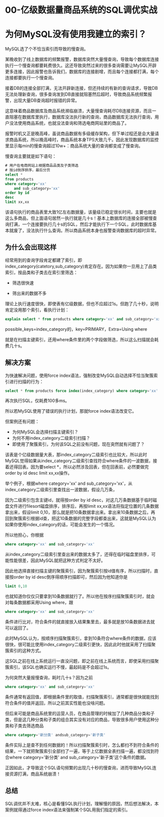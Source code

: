 # 00-亿级数据量商品系统的SQL调优实战

# 为何MySQL没有使用我建立的索引？

MySQL选了个不恰当索引而导致的慢查询。

某晚收到了线上数据库的频繁报警，数据库突然大量慢查询，导致每个数据库连接执行一个慢查询都要耗费很久。这还导致突然过来的很多查询需要让MySQL开辟更多连接，因此报警也告诉我们，数据库的连接剧增，而且每个连接都打满，每个连接都要执行一个慢查询。

接着DB的连接全部打满，无法开辟新连接，但还持续的有新的查询请求，导致DB无法处理新查询，很多查询发到DB直接就阻塞然后超时，导致商品系统频繁报警，出现大量DB查询超时报错的异常。

这意味着商品数据库及商品系统濒临崩溃，大量慢查询耗尽DB连接资源，而且一直阻塞在数据库里执行，数据库没法执行新的查询，商品数据库无法执行查询，用户没法使用商品系统，也就没法查询和筛选电商网站里的商品了。

报警时机又正是晚高峰，虽说商品数据有多级缓存架构，但下单过程还是会大量请求商品系统，所以晚高峰时，商品系统本身TPS大致几千。因此发现数据库的监控里显示每min的慢查询超过10w+：商品系统大量的查询都变成了慢查询。

慢查询主要就是如下语句：

```sql
# 用户在电商网站上根据商品品类及子类筛选
# 按id倒序排序，最后分页
select * 
from products 
where category='xx' 
	and sub_category='xx' 
order by id 
desc 
limit xx,xx
```

该语句执行的商品表里大致1亿左右数据量，该量级已稳定很长时间，主要也就是这么多商品，但上面语句居然一执行就是几十s！基本上数据库的连接全部被慢查询打满，一个连接要执行几十s的SQL，然后才能执行下一个SQL，此时数据库基本就废了，没法执行什么查询。所以商品系统本身也报警查询数据库的超时异常。

## 为什么会出现这样

经常用到的查询字段肯定都建了索引，即index_category(catetory,sub_category)肯定存在。因为如果你一旦用上了品类索引，按品类和子类去在索引里筛选：

- 筛选很快速

- 筛出来的数据不多

理论上执行速度很快，即使表有亿级数据，但也不应超过1s。但跑了几十秒，说明肯定没用那个索引，看执行计划：

```sql
explain select * from products where category='xx' and sub_category='xx' order by id desc limit xx,xx 
```

possible_keys=index_category的，key=PRIMARY，Extra=Using where

就是在扫描主键索引，还用where条件里的两个字段做筛选，所以这么扫描就会耗费几十s。

## 解决方案

为快速解决问题，使用force index语法，强制改变MySQL自动选择不恰当聚簇索引进行扫描的行为：

```sql
select * from products force index(index_category) where category='xx' and sub_category='xx' order by id desc limit xx,xx
```

再次执行SQL，仅耗费100多ms。

所以若MySQL使用了错误的执行计划，那就force index语法改变它。

但案例还有问题：

- 为何MySQL会选择扫描主键索引？
- 为何不用index_category二级索引扫描？
- 即使用了聚簇索引，为何该SQL之前没有问题，现在突然就有问题了？

该表是个亿级数据量大表，那index_category二级索引也比较大，所以此时MySQL觉得如果从index_category二级索引查找符合where条件的一波数据，接着还得回表。因为要select *，所以必然涉及回表，但在回表前，必然要做完order by id desc limit xx,xx操作。

举个例子，根据where category='xx' and sub_category='xx'，从index_category二级索引里查找出一波数据，假设几万条，

因为二级索引包含主键id，就得按order by id desc，对这几万条数据基于临时磁盘文件进行ﬁlesort磁盘排序，排序后，再按limit xx,xx语法将指定位置的几条数据拿出来，假设limit 0,10，那么就是把10条数据拿出来。拿出来10条数据之后，再回到聚簇索引根据id查，把这10条数据的完整字段都查出来，这就是MySQL认为如果你使用index_category的话，可能会发生的一个情况。

所以他担心，你根据

```sql
where category='xx' and sub_category='xx'
```

从index_category二级索引里查出来的数据太多了，还得在临时磁盘里排序，可能性能很差，因此MySQL就把这种方式判定不太好。

因此他选择直接扫描主键的聚簇索引，因为聚簇索引按id值有序，所以扫描时，直接按order by id desc倒序得顺序扫描即可，然后因为他知道你是

```sql
limit 0,10
```

也就知道你仅仅只要拿到10条数据就行了。所以他在按序扫描聚簇索引时，就会对每条数据都采用Using where，跟

```sql
where category='xx' and sub_category='xx'
```

条件进行比对，符合条件的就直接放入结果集里去，最多就是放10条数据进去就可以返回了。

此时MySQL认为，按顺序扫描聚簇索引，拿到10条符合where条件的数据，应该很快，很可能比使用index_category二级索引更快，因此此时他就采用了扫描聚簇索引的这种方式。

这SQL之前在线上系统运行一直没问题，即之前在线上系统而言，即使采用扫描聚簇索引，该SQL也确实运行不慢，最起码是不会超过1s。

为何突然大量报慢查询，耗时几十s？因为之前

```sql
where category='xx' and sub_category='xx'
```

条件通常有返回值，即根据条件里的取值，扫描聚簇索引，通常都是很快就能找到符合条件的值并返回，所以之前其实性能也没啥问题。

但后来可能是商品系统里的运营人员，在商品管理的时候加了几种商品分类和子类，但是这几种分类和子类的组合其实没有对应的商品，导致很多用户使用这种分类和子类去筛选商品

```sql
where category='新分类' andsub_category='新子类'
```

条件实际上是查不到任何数据的！所以扫描聚簇索引时，怎么都扫不到符合条件的结果，一下就把聚簇索引全部扫了一遍，等于上亿数据全表扫描一遍，都没找到符合where category='新分类' and sub_category='新子类'这个条件的数据。

正因如此，才导致这个SQL语句频繁的出现几十秒的慢查询，进而导致MySQL连接资源打满，商品系统崩溃！

## 总结

SQL调优并不太难，核心是看懂SQL执行计划，理解慢的原因，然后想法解决，本案例就得通过force index语法来强制某个SQL用我们指定的索引。
